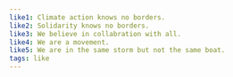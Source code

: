 ```yaml
---
like1: Climate action knows no borders.
like2: Solidarity knows no borders.
like3: We believe in collabration with all.
like4: We are a movement.
like5: We are in the same storm but not the same boat.
tags: like
---
```


